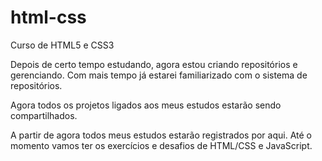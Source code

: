 # html-css
 Curso de HTML5 e CSS3

 Depois de certo tempo estudando, agora estou criando repositórios e gerenciando. Com mais tempo já estarei familiarizado com o sistema de repositórios.

 Agora todos os projetos ligados aos meus estudos estarão sendo compartilhados.

 A partir de agora todos meus estudos estarão registrados por aqui. Até o momento vamos ter os exercícios e desafios de HTML/CSS e JavaScript.
